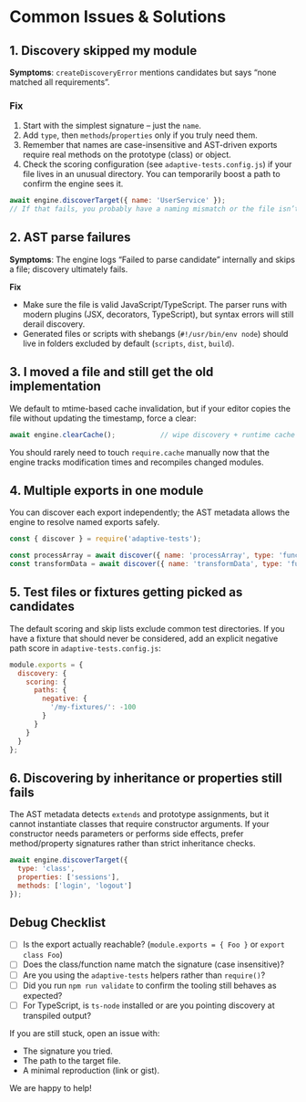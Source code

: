 # Common Issues & Solutions

## 1. Discovery skipped my module

**Symptoms**: `createDiscoveryError` mentions candidates but says “none matched all
requirements”.

### Fix

1. Start with the simplest signature – just the `name`.
2. Add `type`, then `methods`/`properties` only if you truly need them.
3. Remember that names are case-insensitive and AST-driven exports require real
   methods on the prototype (class) or object.
4. Check the scoring configuration (see `adaptive-tests.config.js`) if your file
   lives in an unusual directory. You can temporarily boost a path to confirm the
   engine sees it.

```javascript
await engine.discoverTarget({ name: 'UserService' });
// If that fails, you probably have a naming mismatch or the file isn’t exported.
```

## 2. AST parse failures

**Symptoms**: The engine logs “Failed to parse candidate” internally and skips a
file; discovery ultimately fails.

**Fix**

- Make sure the file is valid JavaScript/TypeScript. The parser runs with modern
  plugins (JSX, decorators, TypeScript), but syntax errors will still derail
  discovery.
- Generated files or scripts with shebangs (`#!/usr/bin/env node`) should live in
  folders excluded by default (`scripts`, `dist`, `build`).

## 3. I moved a file and still get the old implementation

We default to mtime-based cache invalidation, but if your editor copies the file
without updating the timestamp, force a clear:

```javascript
await engine.clearCache();           // wipe discovery + runtime cache
```

You should rarely need to touch `require.cache` manually now that the engine
tracks modification times and recompiles changed modules.

## 4. Multiple exports in one module

You can discover each export independently; the AST metadata allows the engine to
resolve named exports safely.

```javascript
const { discover } = require('adaptive-tests');

const processArray = await discover({ name: 'processArray', type: 'function' });
const transformData = await discover({ name: 'transformData', type: 'function' });
```

## 5. Test files or fixtures getting picked as candidates

The default scoring and skip lists exclude common test directories. If you have a
fixture that should never be considered, add an explicit negative path score in
`adaptive-tests.config.js`:

```javascript
module.exports = {
  discovery: {
    scoring: {
      paths: {
        negative: {
          '/my-fixtures/': -100
        }
      }
    }
  }
};
```

## 6. Discovering by inheritance or properties still fails

The AST metadata detects `extends` and prototype assignments, but it cannot
instantiate classes that require constructor arguments. If your constructor needs
parameters or performs side effects, prefer method/property signatures rather
than strict inheritance checks.

```javascript
await engine.discoverTarget({
  type: 'class',
  properties: ['sessions'],
  methods: ['login', 'logout']
});
```

## Debug Checklist

- [ ] Is the export actually reachable? (`module.exports = { Foo }` or `export class Foo`)
- [ ] Does the class/function name match the signature (case insensitive)?
- [ ] Are you using the `adaptive-tests` helpers rather than `require()`?
- [ ] Did you run `npm run validate` to confirm the tooling still behaves as expected?
- [ ] For TypeScript, is `ts-node` installed or are you pointing discovery at
      transpiled output?

If you are still stuck, open an issue with:

- The signature you tried.
- The path to the target file.
- A minimal reproduction (link or gist).

We are happy to help!
